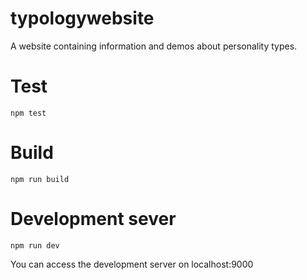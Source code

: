 # typologywebsite

A website containing information and demos about personality types.

# Test
`npm test`

# Build
`npm run build`

# Development sever
`npm run dev`

You can access the development server on localhost:9000
